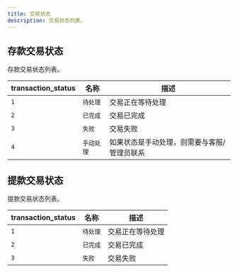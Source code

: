 ```yaml
---
title: 交易状态
description: 交易状态列表。
---
```


## 存款交易状态

存款交易状态列表。

| transaction_status | 名称       | 描述                                        |
| ------------------ | ---------- | ------------------------------------------- |
| `1`                | `待处理`   | 交易正在等待处理                            |
| `2`                | `已完成`   | 交易已完成                                  |
| `3`                | `失败`     | 交易失败                                    |
| `4`                | `手动处理` | 如果状态是手动处理，则需要与客服/管理员联系 |


## 提款交易状态

提款交易状态列表。

| transaction_status | 名称     | 描述             |
| ------------------ | -------- | ---------------- |
| `1`                | `待处理` | 交易正在等待处理 |
| `2`                | `已完成` | 交易已完成       |
| `3`                | `失败`   | 交易失败         |
